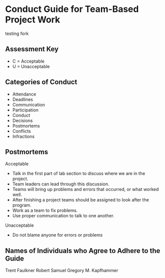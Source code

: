 # Conduct Guide for Team-Based Project Work

testing fork

## Assessment Key

* C = Acceptable
* U = Unacceptable

## Categories of Conduct

* Attendance
* Deadlines
* Communication
* Participation
* Conduct
* Decisions
* Postmortems
* Conflicts
* Infractions

## Postmortems

Acceptable

* Talk in the first part of lab section to discuss where we are in the project.
* Team leaders can lead through this discussion.
* Teams will bring up problems and errors that occurred, or what worked well.
* After finishing a project teams should be assigned to look after the program.
* Work as a team to fix problems.
* Use proper communication to talk to one another.

Unacceptable

* Do not blame anyone for errors or problems

## Names of Individuals who Agree to Adhere to the Guide

Trent Faulkner
Robert Samuel
Gregory M. Kapfhammer
